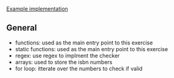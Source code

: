 [Example implementation](https://github.com/exercism/csharp/blob/master/exercises/isbn-verifier/Example.cs)

 ## General
 - functions: used as the main entry point to this exercise
 - static functions: used as the main entry point to this exercise
 - regex: use regex to implment the checker
 - arrays: used to store the isbn numbers
 - for loop: itterate over the numbers to check if valid 
 
